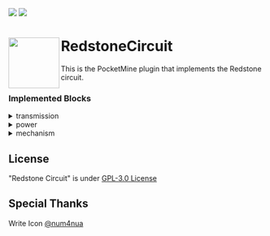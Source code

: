 [![](https://poggit.pmmp.io/shield.state/RedstoneCircuit)](https://poggit.pmmp.io/p/RedstoneCircuit)
[![](https://poggit.pmmp.io/shield.dl.total/RedstoneCircuit)](https://poggit.pmmp.io/p/RedstoneCircuit)
<h1>RedstoneCircuit<img width=100 align="left" src="https://github.com/tedo0627/RedstoneCircuit/blob/master/icon.png?raw=true"></h1>

This is the PocketMine plugin that implements the Redstone circuit.

### Implemented Blocks
<details>
  <summary>
    transmission
  </summary>
  <ul>
    <li>Redstone Comparator
    <li>Redstone Repeater
    <li>Redstone Wire
  </ul>
</details>
<details>
  <summary>
    power
  </summary>
  <ul>
    <li>Buttons
    <li>Daylight Sensor
    <li>Juke Box
    <li>Lever
    <li>Observer
    <li>Redstone Block
    <li>Redstone Torch
    <li>Pressure Plates
    <li>Trapped Chest
    <li>Tripwire
    <li>Tripwire Hook
  </ul>
</details>
<details>
  <summary>
    mechanism
  </summary>
  <ul>
    <li>Activator Rail
    <li>Command Block
    <li>Dispenser
    <li>Doors
    <li>Dragon Skull
    <li>Dropper
    <li>Fence Gates
    <li>Hopper
    <li>Moving Block
    <li>Note Block
    <li>Piston
    <li>Piston Arm
    <li>Powered Rail
    <li>Redstone Lamp
    <li>Sticky Piston
    <li>Sticky Piston Arm
    <li>TNT
    <li>Trapdoors
  </ul>
</details>

## License
"Redstone Circuit" is under [GPL-3.0 License](https://github.com/tedo0627/RedstoneCircuit/blob/master/LICENSE)

## Special Thanks
Write Icon [@num4nua](https://twitter.com/num4nua)
